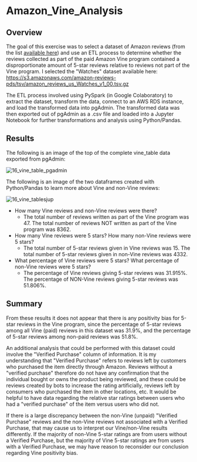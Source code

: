 # Amazon_Vine_Analysis

## Overview

The goal of this exercise was to select a dataset of Amazon reviews (from the list <a href="https://s3.amazonaws.com/amazon-reviews-pds/tsv/index.txt">available here</a>) and use an ETL process to determine whether the reviews collected as part of the paid Amazon Vine program contained a disproportionate amount of 5-star reviews relative to reviews not part of the Vine program. I selected the "Watches" dataset available here: https://s3.amazonaws.com/amazon-reviews-pds/tsv/amazon_reviews_us_Watches_v1_00.tsv.gz

The ETL process involved using PySpark (in Google Colaboratory) to extract the dataset, transform the data, connect to an AWS RDS instance, and load the transformed data into pgAdmin. The transformed data was then exported out of pgAdmin as a .csv file and loaded into a Jupyter Notebook for further transformations and analysis using Python/Pandas. 


## Results

The following is an image of the top of the complete vine_table data exported from pgAdmin:

![16_vine_table_pgadmin](https://user-images.githubusercontent.com/100863488/174141364-9e3d7fce-8386-4263-bc25-5be0e06a6899.png)


The following is an image of the two dataframes created with Python/Pandas to learn more about Vine and non-Vine reviews:

![16_vine_tablesjup](https://user-images.githubusercontent.com/100863488/174141385-8e94a86a-cadc-4056-8db0-e459cc89210b.png)



* How many Vine reviews and non-Vine reviews were there?
  * The total number of reviews written as part of the Vine program was 47. The total number of reviews NOT written as part of the Vine program was 8362.
* How many Vine reviews were 5 stars? How many non-Vine reviews were 5 stars?
  * The total number of 5-star reviews given in Vine reviews was 15. The total number of 5-star reviews given in non-Vine reviews was 4332.
* What percentage of Vine reviews were 5 stars? What percentage of non-Vine reviews were 5 stars?
  * The percentage of Vine reviews giving 5-star reviews was 31.915%. The percentage of NON-Vine reviews giving 5-star reviews was 51.806%.


## Summary

From these results it does not appear that there is any positivity bias for 5-star reviews in the Vine program, since the percentage of 5-star reviews among all Vine (paid) reviews in this dataset was 31.9%, and the percentage of 5-star reviews among non-paid reviews was 51.8%.

An additional analysis that could be performed with this dataset could involve the "Verified Purchase" column of information. It is my understanding that "Verified Purchase" refers to reviews left by customers who purchased the item directly through Amazon. Reviews without a "verified purchase" therefore do not have any confirmation that the individual bought or owns the product being reviewed, and these could be reviews created by bots to increase the rating artificially, reviews left by consumers who purchased the item in other locations, etc. It would be helpful to have data regarding the relative star ratings between users who had a "verified purchase" of the item versus users who did not.

If there is a large discrepancy between the non-Vine (unpaid) "Verified Purchase" reviews and the non-Vine reviews not associated with a Verified Purchase, that may cause us to interpret our Vine/non-Vine results differently. If the majority of non-Vine 5-star ratings are from users without a Verified Purchase, but the majority of Vine 5-star ratings are from users with a Verified Purchase, we may have reason to reconsider our conclusion regarding Vine positivity bias.


